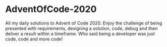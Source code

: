 # AdventOfCode-2020
All my daily solutions to Advent of Code 2020. Enjoy the challenge of being presented with requirements, designing a solution, code, debug and then deliver a result within a timeframe. Who said being a developer was just code, code and more code!
